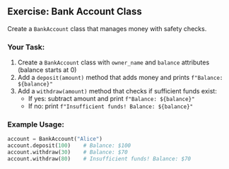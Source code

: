 ## Exercise: Bank Account Class

Create a `BankAccount` class that manages money with safety checks.

### Your Task:
1. Create a `BankAccount` class with `owner_name` and `balance` attributes (balance starts at 0)
2. Add a `deposit(amount)` method that adds money and prints `f"Balance: ${balance}"`
3. Add a `withdraw(amount)` method that checks if sufficient funds exist:
   - If yes: subtract amount and print `f"Balance: ${balance}"`
   - If no: print `f"Insufficient funds! Balance: ${balance}"`

### Example Usage:
```python
account = BankAccount("Alice")
account.deposit(100)    # Balance: $100
account.withdraw(30)    # Balance: $70
account.withdraw(80)    # Insufficient funds! Balance: $70
```

